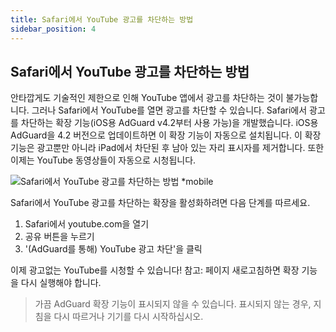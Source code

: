 ```yaml
---
title: Safari에서 YouTube 광고를 차단하는 방법
sidebar_position: 4
---  
```


## Safari에서 YouTube 광고를 차단하는 방법

안타깝게도 기술적인 제한으로 인해 YouTube 앱에서 광고를 차단하는 것이 불가능합니다. 그러나 Safari에서 YouTube를 열면 광고를 차단할 수 있습니다. Safari에서 광고를 차단하는 확장 기능(iOS용 AdGuard v4.2부터 사용 가능)을 개발했습니다. iOS용 AdGuard을 4.2 버전으로 업데이트하면 이 확장 기능이 자동으로 설치됩니다. 이 확장 기능은 광고뿐만 아니라 iPad에서 차단된 후 남아 있는 자리 표시자를 제거합니다. 또한 이제는 YouTube 동영상들이 자동으로 시청됩니다.

![Safari에서 YouTube 광고를 차단하는 방법 *mobile](https://cdn.adtidy.org/public/Adguard/Blog/ios_safari_extension.png)

Safari에서 YouTube 광고를 차단하는 확장을 활성화하려면 다음 단계를 따르세요.

1. Safari에서 youtube.com을 열기
2. 공유 버튼을 누르기
3. '(AdGuard를 통해) YouTube 광고 차단'을 클릭

이제 광고없는 YouTube를 시청할 수 있습니다! 참고: 페이지 새로고침하면 확장 기능을 다시 실행해야 합니다.

> 가끔 AdGuard 확장 기능이 표시되지 않을 수 있습니다. 표시되지 않는 경우, 지침을 다시 따르거나 기기를 다시 시작하십시오.